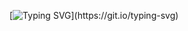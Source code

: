 [![Typing SVG](https://readme-typing-svg.demolab.com?font=JetBrains+Mono+&pause=1000&color=007E3D&random=false&width=435&lines=Hey+there!+I+am+Nikolay+Chalkanov...;++Big+Data+Engineer;)](https://git.io/typing-svg)

<!--
**PilotChalkanov/PilotChalkanov** is a ✨ _special_ ✨ repository because its `README.md` (this file) appears on your GitHub profile.

Here are some ideas to get you started:

- 🔭 I’m currently working on ...
- 🌱 I’m currently learning ...
- 👯 I’m looking to collaborate on ...
- 🤔 I’m looking for help with ...
- 💬 Ask me about ...
- 📫 How to reach me: ...
- 😄 Pronouns: ...
- ⚡ Fun fact: ...
-->
